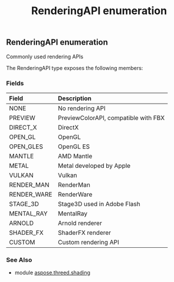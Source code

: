 ﻿---
title: RenderingAPI enumeration
second_title: Aspose.3D for Python via .NET API References
description: 
type: docs
weight: 120
url: /python-net/aspose.threed.shading/renderingapi/
is_root: false
---

## RenderingAPI enumeration

Commonly used rendering APIs



The RenderingAPI type exposes the following members:

### Fields
| Field | Description |
| :- | :- |
| NONE | No rendering API |
| PREVIEW | PreviewColorAPI, compatible with FBX |
| DIRECT_X | DirectX |
| OPEN_GL | OpenGL |
| OPEN_GLES | OpenGL ES |
| MANTLE | AMD Mantle |
| METAL | Metal developed by Apple |
| VULKAN | Vulkan |
| RENDER_MAN | RenderMan |
| RENDER_WARE | RenderWare |
| STAGE_3D | Stage3D used in Adobe Flash |
| MENTAL_RAY | MentalRay |
| ARNOLD | Arnold renderer |
| SHADER_FX | ShaderFX renderer |
| CUSTOM | Custom rendering API |


### See Also

* module [aspose.threed.shading](../)
